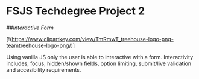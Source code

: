 # FSJS Techdegree Project 2
##_Interactive Form_

[!(https://www.clipartkey.com/view/TmRmwT_treehouse-logo-png-teamtreehouse-logo-png/)]

 Using vanilla JS only the user is able to interactive with a form.  Interactivity includes, focus, hidden/shown fields, option limiting, submit/live validation and accesibility requirements.
